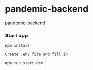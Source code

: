 # pandemic-backend
pandemic-backend

### Start app

```
npm install
```

```
Create .env file and fill in
```

```
npm run start-dev
```
